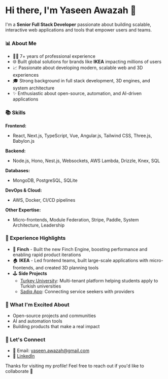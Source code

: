 # Hi there, I'm Yaseen Awazah 👋

I'm a **Senior Full Stack Developer** passionate about building scalable, interactive web applications and tools that empower users and teams.

### 📊 About Me

- 👨‍💼 7+ years of professional experience
- 🌐 Built global solutions for brands like **IKEA** impacting millions of users
- 📈 Passionate about developing modern, scalable web and 3D experiences
- 🎓 Strong background in full stack development, 3D engines, and system architecture
- ✨ Enthusiastic about open-source, automation, and AI-driven applications

### 📚 Skills

**Frontend:**
- React, Next.js, TypeScript, Vue, Angular.js, Tailwind CSS, Three.js, Babylon.js

**Backend:**
- Node.js, Hono, Nest.js, Websockets, AWS Lambda, Drizzle, Knex, SQL

**Databases:**
- MongoDB, PostgreSQL, SQLite

**DevOps & Cloud:**
- AWS, Docker, CI/CD pipelines

**Other Expertise:**
- Micro-frontends, Module Federation, Stripe, Paddle, System Architecture, Leadership

### 📗 Experience Highlights

- 📖 **Finch** - Built the new Finch Engine, boosting performance and enabling rapid product iterations
- 🏠 **IKEA** - Led frontend teams, built large-scale applications with micro-frontends, and created 3D planning tools
- 🕹️ **Side Projects**
  - [Turkey University](https://turkeyuniversity.org/): Multi-tenant platform helping students apply to Turkish universities
  - [Sadiq App](https://sadiq.app/): Connecting service seekers with providers

### 🚀 What I'm Excited About

- Open-source projects and communities
- AI and automation tools
- Building products that make a real impact

### 💬 Let's Connect

- 📧 Email: yaseen.awazah@gmail.com
- 👤 [LinkedIn](https://www.linkedin.com/in/yaseen-awazah/)

Thanks for visiting my profile! Feel free to reach out if you'd like to collaborate 🚀
